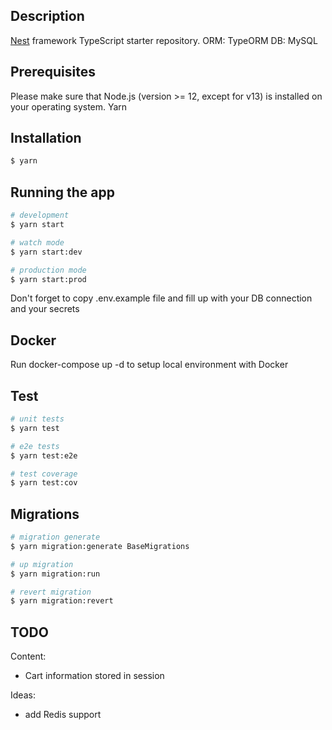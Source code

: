 ## Description

[Nest](https://github.com/nestjs/nest) framework TypeScript starter repository.
ORM: TypeORM
DB: MySQL

## Prerequisites

Please make sure that Node.js (version >= 12, except for v13) is installed on your operating system.
Yarn

## Installation

```bash
$ yarn
```

## Running the app

```bash
# development
$ yarn start

# watch mode
$ yarn start:dev

# production mode
$ yarn start:prod

```

Don't forget to copy .env.example file and fill up with your DB connection and your secrets

## Docker

Run docker-compose up -d to setup local environment with Docker

## Test

```bash
# unit tests
$ yarn test

# e2e tests
$ yarn test:e2e

# test coverage
$ yarn test:cov
```

## Migrations

```bash
# migration generate
$ yarn migration:generate BaseMigrations

# up migration
$ yarn migration:run

# revert migration
$ yarn migration:revert
```

## TODO

Content:

- Cart information stored in session

Ideas:

- add Redis support

